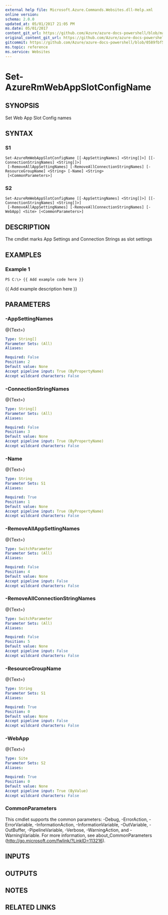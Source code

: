 ```yaml
---
external help file: Microsoft.Azure.Commands.Websites.dll-Help.xml
online version:
schema: 2.0.0
updated_at: 05/01/2017 21:05 PM
ms.date: 05/01/2017
content_git_url: https://github.com/Azure/azure-docs-powershell/blob/master/azureps-cmdlets-docs/ResourceManager/AzureRM.Websites/v1.1.4/Set-AzureRmWebAppSlotConfigName.md
original_content_git_url: https://github.com/Azure/azure-docs-powershell/blob/master/azureps-cmdlets-docs/ResourceManager/AzureRM.Websites/v1.1.4/Set-AzureRmWebAppSlotConfigName.md
gitcommit: https://github.com/Azure/azure-docs-powershell/blob/0589fbf53d27e39e0cf445261d29c64fb0859d62
ms.topic: reference
ms.service: Websites
---
```


# Set-AzureRmWebAppSlotConfigName

## SYNOPSIS
Set Web App Slot Config names

## SYNTAX

### S1
```
Set-AzureRmWebAppSlotConfigName [[-AppSettingNames] <String[]>] [[-ConnectionStringNames] <String[]>]
 [-RemoveAllAppSettingNames] [-RemoveAllConnectionStringNames] [-ResourceGroupName] <String> [-Name] <String>
 [<CommonParameters>]
```

### S2
```
Set-AzureRmWebAppSlotConfigName [[-AppSettingNames] <String[]>] [[-ConnectionStringNames] <String[]>]
 [-RemoveAllAppSettingNames] [-RemoveAllConnectionStringNames] [-WebApp] <Site> [<CommonParameters>]
```

## DESCRIPTION
The cmdlet marks App Settings and Connection Strings as slot settings

## EXAMPLES

### Example 1
```
PS C:\> {{ Add example code here }}
```

{{ Add example description here }}

## PARAMETERS

### -AppSettingNames
@{Text=}

```yaml
Type: String[]
Parameter Sets: (All)
Aliases: 

Required: False
Position: 2
Default value: None
Accept pipeline input: True (ByPropertyName)
Accept wildcard characters: False
```

### -ConnectionStringNames
@{Text=}

```yaml
Type: String[]
Parameter Sets: (All)
Aliases: 

Required: False
Position: 3
Default value: None
Accept pipeline input: True (ByPropertyName)
Accept wildcard characters: False
```

### -Name
@{Text=}

```yaml
Type: String
Parameter Sets: S1
Aliases: 

Required: True
Position: 1
Default value: None
Accept pipeline input: True (ByPropertyName)
Accept wildcard characters: False
```

### -RemoveAllAppSettingNames
@{Text=}

```yaml
Type: SwitchParameter
Parameter Sets: (All)
Aliases: 

Required: False
Position: 4
Default value: None
Accept pipeline input: False
Accept wildcard characters: False
```

### -RemoveAllConnectionStringNames
@{Text=}

```yaml
Type: SwitchParameter
Parameter Sets: (All)
Aliases: 

Required: False
Position: 5
Default value: None
Accept pipeline input: False
Accept wildcard characters: False
```

### -ResourceGroupName
@{Text=}

```yaml
Type: String
Parameter Sets: S1
Aliases: 

Required: True
Position: 0
Default value: None
Accept pipeline input: False
Accept wildcard characters: False
```

### -WebApp
@{Text=}

```yaml
Type: Site
Parameter Sets: S2
Aliases: 

Required: True
Position: 0
Default value: None
Accept pipeline input: True (ByValue)
Accept wildcard characters: False
```

### CommonParameters
This cmdlet supports the common parameters: -Debug, -ErrorAction, -ErrorVariable, -InformationAction, -InformationVariable, -OutVariable, -OutBuffer, -PipelineVariable, -Verbose, -WarningAction, and -WarningVariable. For more information, see about_CommonParameters (http://go.microsoft.com/fwlink/?LinkID=113216).

## INPUTS

## OUTPUTS

## NOTES

## RELATED LINKS

